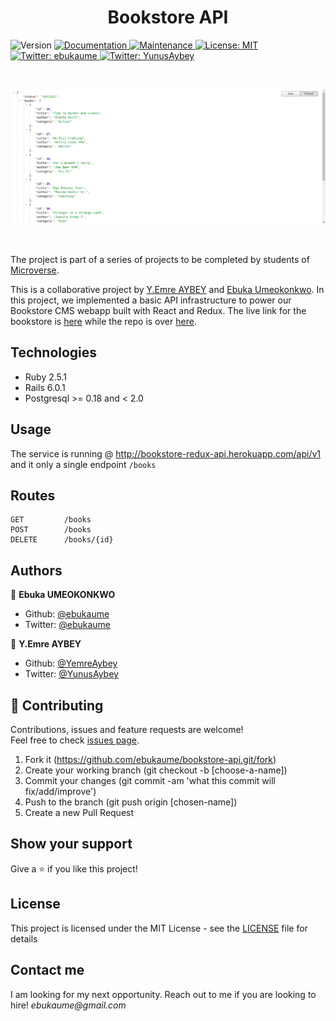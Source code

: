 <h1 align="center">Bookstore API</h1>
<p>
  <img alt="Version" src="https://img.shields.io/badge/version-1.0.0-blue.svg?cacheSeconds=2592000" />
  <a href="https://github.com/ebukaume/bookstore-api#readme" target="_blank">
    <img alt="Documentation" src="https://img.shields.io/badge/documentation-yes-brightgreen.svg" />
  </a>
  <a href="https://github.com/ebukaume/bookstore-api/graphs/commit-activity" target="_blank">
    <img alt="Maintenance" src="https://img.shields.io/badge/Maintained%3F-yes-green.svg" />
  </a>
  <a href="https://github.com/ebukaume/bookstore-api/blob/master/LICENSE" target="_blank">
    <img alt="License: MIT" src="https://img.shields.io/github/license/ebukaume/bookstore-api" />
  </a>
  <a href="https://twitter.com/ebukaume" target="_blank">
    <img alt="Twitter: ebukaume" src="https://img.shields.io/twitter/follow/ebukaume.svg?style=social" />
  </a>
  <a href="https://twitter.com/YunusAybey" target="_blank">
    <img alt="Twitter: YunusAybey" src="https://img.shields.io/twitter/follow/YunusAybey.svg?style=social" />
  </a>
</p>

<br>

<p>
  <a href="https://bookstore-react-redux.herokuapp.com" target="_blank">
    <img alt="Website" src="./docs/bookstore-api.png" />
  </a>
</p>

<br>

The project is part of a series of projects to be completed by students of [Microverse](https://www.microverse.org/ "The Global School for Remote Software Developers!").

  This is a collaborative project by [Y.Emre AYBEY](https://github.com/YemreAybey) and [Ebuka Umeokonkwo](https://github.com/ebukaume). In this project, we implemented a basic API infrastructure to power our Bookstore CMS webapp built with React and Redux. The live link for the bookstore is [here](https://bookstore-react-redux.herokuapp.com/) while the repo is over [here](https://github.com/YemreAybey/bookstore-redux).

## Technologies

- Ruby 2.5.1
- Rails 6.0.1
- Postgresql >= 0.18  and < 2.0


## Usage

The service is running @ http://bookstore-redux-api.herokuapp.com/api/v1 and it only a single endpoint `/books`


## Routes 

```
GET         /books
POST        /books
DELETE      /books/{id}
```

## Authors

👤 **Ebuka UMEOKONKWO**

- Github: [@ebukaume](https://github.com/ebukaume)
- Twitter: [@ebukaume](https://twitter.com/ebukaume)

👤 **Y.Emre AYBEY**

- Github: [@YemreAybey](https://github.com/YemreAybey)
- Twitter: [@YunusAybey](https://twitter.com/YunusAybey)

## 🤝 Contributing

Contributions, issues and feature requests are welcome!<br />Feel free to check [issues page](https://github.com/ebukaume/bookstore-api/issues).

1. Fork it (https://github.com/ebukaume/bookstore-api.git/fork)
2. Create your working branch (git checkout -b [choose-a-name])
3. Commit your changes (git commit -am 'what this commit will fix/add/improve')
4. Push to the branch (git push origin [chosen-name])
5. Create a new Pull Request

## Show your support

Give a ⭐️ if you like this project!

## License

This project is licensed under the MIT License - see the [LICENSE](./LICENSE) file for details

## Contact me

I am looking for my next opportunity. Reach out to me if you are looking to hire!
_ebukaume@gmail.com_

